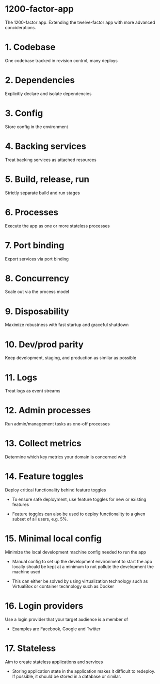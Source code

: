 # 1200-factor-app
The 1200-factor app. Extending the twelve-factor app with more advanced conciderations. 

# 1. Codebase
One codebase tracked in revision control, many deploys

# 2. Dependencies
Explicitly declare and isolate dependencies

# 3. Config
Store config in the environment

# 4. Backing services
Treat backing services as attached resources

# 5. Build, release, run
Strictly separate build and run stages

# 6. Processes
Execute the app as one or more stateless processes

# 7. Port binding
Export services via port binding

# 8. Concurrency
Scale out via the process model

# 9. Disposability
Maximize robustness with fast startup and graceful shutdown

# 10. Dev/prod parity
Keep development, staging, and production as similar as possible

# 11. Logs
Treat logs as event streams

# 12. Admin processes
Run admin/management tasks as one-off processes

# 13. Collect metrics
Determine which key metrics your domain is concerned with

# 14. Feature toggles
Deploy critical functionality behind feature toggles

- To ensure safe deployment, use feature toggles for new or existing
features

- Feature toggles can also be used to deploy functionality to a given
subset of all users, e.g. 5%.

# 15. Minimal local config
Minimize the local development machine config needed to run the app

- Manual config to set up the development environment to start the app
locally should be kept at a minimum to not pollute the development
the machine used

- This can either be solved by using virtualization technology such as
VirtualBox or container technology such as Docker


# 16. Login providers
Use a login provider that your target audience is a member of

- Examples are Facebook, Google and Twitter

# 17. Stateless 
Aim to create stateless applications and services

- Storing application state in the application makes it difficult to
redeploy. If possible, it should be stored in a database or similar.
